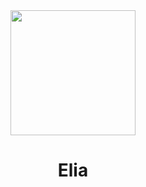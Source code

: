 <div align="center">
<img width="200"   src="https://github.com/user-attachments/assets/2302f523-4a9e-4553-9317-e3bf0683ca78"/>
</div> 

<div align="center">
  
# Elia
</div>
